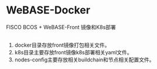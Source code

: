 
# WeBASE-Docker
 FISCO BCOS + WeBASE-Front 镜像和K8s部署
 
 ##
 1. docker目录存放front镜像打包相关文件。
 2. k8s目录主要存放front镜像k8s部署相关yaml文件。
 3. nodes-config主要存放相关buildchain和节点相关配置文件。

